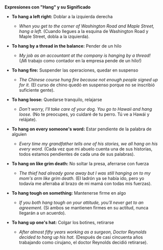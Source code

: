 

**Expresiones con "Hang" y su Significado**

*   **To hang a left right:** Doblar a la izquierda derecha
    *   *When you get to the corner of Washington Road and Maple Street, hang a left.* (Cuando llegues a la esquina de Washington Road y Maple Street, dobla a la izquierda).

*   **To hang by a thread in the balance:** Pender de un hilo
    *   *My job as an accountant at the company is hanging by a thread!* (¡Mi trabajo como contador en la empresa pende de un hilo!)

*   **To hang fire:** Suspender las operaciones, quedar en suspenso
    *   *The Chinese course hung fire because not enough people signed up for it.* (El curso de chino quedó en suspenso porque no se inscribió suficiente gente).

*   **To hang loose:** Quedarse tranquilo, relajarse
    *   *Don't worry, I'll take care of your dog. You go to Hawaii and hang loose.* (No te preocupes, yo cuidaré de tu perro. Tú ve a Hawái y relájate).

*   **To hang on every someone's word:** Estar pendiente de la palabra de alguien
    *   *Every time my grandfather tells one of his stories, we all hang on his every word.* (Cada vez que mi abuelo cuenta una de sus historias, todos estamos pendientes de cada una de sus palabras).

*   **To hang on like grim death:** No soltar la presa, aferrarse con fuerza
    *   *The thief had already gone away but I was still hanging on to my mom's arm like grim death.* (El ladrón ya se había ido, pero yo todavía me aferraba al brazo de mi mamá con todas mis fuerzas).

*   **To hang tough on something:** Mantenerse firme en algo
    *   *If you both hang tough on your attitude, you'll never get to an agreement.* (Si ambos se mantienen firmes en su actitud, nunca llegarán a un acuerdo).

*   **To hang up one's hat:** Colgar los botines, retirarse
    *   *After almost fifty years working as a surgeon, Doctor Reynolds decided to hang up his hat.* (Después de casi cincuenta años trabajando como cirujano, el doctor Reynolds decidió retirarse).

